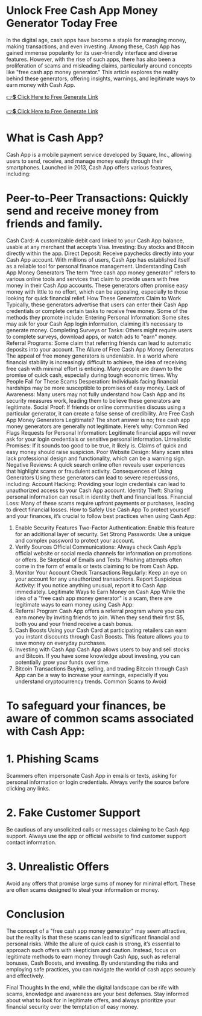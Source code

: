 # Unlock Free Cash App Money Generator Today Free

In the digital age, cash apps have become a staple for managing money, making transactions, and even investing. Among these, Cash App has gained immense popularity for its user-friendly interface and diverse features. However, with the rise of such apps, there has also been a proliferation of scams and misleading claims, particularly around concepts like "free cash app money generator." This article explores the reality behind these generators, offering insights, warnings, and legitimate ways to earn money with Cash App.

[ 👉💲 Click Here to Free Generate Link](https://shorter.me/Ih3rb)

[👉💲 Click Here to Free Generate Link](https://shorter.me/Ih3rb)
 
# What is Cash App?
Cash App is a mobile payment service developed by Square, Inc., allowing users to send, receive, and manage money easily through their smartphones. Launched in 2013, Cash App offers various features, including:
# Peer-to-Peer Transactions: Quickly send and receive money from friends and family.
Cash Card: A customizable debit card linked to your Cash App balance, usable at any merchant that accepts Visa.
Investing: Buy stocks and Bitcoin directly within the app.
Direct Deposit: Receive paychecks directly into your Cash App account.
With millions of users, Cash App has established itself as a reliable tool for personal finance management.
Understanding Cash App Money Generators
The term "free cash app money generator" refers to various online tools and services that claim to provide users with free money in their Cash App accounts. These generators often promise easy money with little to no effort, which can be appealing, especially to those looking for quick financial relief.
How These Generators Claim to Work
Typically, these generators advertise that users can enter their Cash App credentials or complete certain tasks to receive free money. Some of the methods they promote include:
Entering Personal Information: Some sites may ask for your Cash App login information, claiming it’s necessary to generate money.
Completing Surveys or Tasks: Others might require users to complete surveys, download apps, or watch ads to "earn" money.
Referral Programs: Some claim that referring friends can lead to automatic deposits into your account.
The Allure of Free Cash App Money Generators
The appeal of free money generators is undeniable. In a world where financial stability is increasingly difficult to achieve, the idea of receiving free cash with minimal effort is enticing. Many people are drawn to the promise of quick cash, especially during tough economic times.
Why People Fall for These Scams
Desperation: Individuals facing financial hardships may be more susceptible to promises of easy money.
Lack of Awareness: Many users may not fully understand how Cash App and its security measures work, leading them to believe these generators are legitimate.
Social Proof: If friends or online communities discuss using a particular generator, it can create a false sense of credibility.
Are Free Cash App Money Generators Legitimate?
The short answer is no; free cash app money generators are generally not legitimate. Here’s why:
Common Red Flags
Requests for Personal Information: Legitimate financial apps will never ask for your login credentials or sensitive personal information.
Unrealistic Promises: If it sounds too good to be true, it likely is. Claims of quick and easy money should raise suspicion.
Poor Website Design: Many scam sites lack professional design and functionality, which can be a warning sign.
Negative Reviews: A quick search online often reveals user experiences that highlight scams or fraudulent activity.
Consequences of Using Generators
Using these generators can lead to severe repercussions, including:
Account Hacking: Providing your login credentials can lead to unauthorized access to your Cash App account.
Identity Theft: Sharing personal information can result in identity theft and financial loss.
Financial Loss: Many of these scams require upfront payments or purchases, leading to direct financial losses.
How to Safely Use Cash App
To protect yourself and your finances, it’s crucial to follow best practices when using Cash App:
1. Enable Security Features
Two-Factor Authentication: Enable this feature for an additional layer of security.
Set Strong Passwords: Use a unique and complex password to protect your account.
2. Verify Sources
Official Communications: Always check Cash App’s official website or social media channels for information on promotions or offers.
Be Skeptical of Emails and Texts: Phishing attempts often come in the form of emails or texts claiming to be from Cash App.
3. Monitor Your Account
Check Transactions Regularly: Keep an eye on your account for any unauthorized transactions.
Report Suspicious Activity: If you notice anything unusual, report it to Cash App immediately.
Legitimate Ways to Earn Money on Cash App
While the idea of a "free cash app money generator" is a scam, there are legitimate ways to earn money using Cash App:
1. Referral Program
Cash App offers a referral program where you can earn money by inviting friends to join. When they send their first $5, both you and your friend receive a cash bonus.
2. Cash Boosts
Using your Cash Card at participating retailers can earn you instant discounts through Cash Boosts. This feature allows you to save money on everyday purchases.
3. Investing with Cash App
Cash App allows users to buy and sell stocks and Bitcoin. If you have some knowledge about investing, you can potentially grow your funds over time.
4. Bitcoin Transactions
Buying, selling, and trading Bitcoin through Cash App can be a way to increase your earnings, especially if you understand cryptocurrency trends.
Common Scams to Avoid
# To safeguard your finances, be aware of common scams associated with Cash App:
# 1. Phishing Scams
Scammers often impersonate Cash App in emails or texts, asking for personal information or login credentials. Always verify the source before clicking any links.
# 2. Fake Customer Support
Be cautious of any unsolicited calls or messages claiming to be Cash App support. Always use the app or official website to find customer support contact information.
# 3. Unrealistic Offers
Avoid any offers that promise large sums of money for minimal effort. These are often scams designed to steal your information or money.
# Conclusion
The concept of a "free cash app money generator" may seem attractive, but the reality is that these scams can lead to significant financial and personal risks. While the allure of quick cash is strong, it’s essential to approach such offers with skepticism and caution.
Instead, focus on legitimate methods to earn money through Cash App, such as referral bonuses, Cash Boosts, and investing. By understanding the risks and employing safe practices, you can navigate the world of cash apps securely and effectively.

Final Thoughts
In the end, while the digital landscape can be rife with scams, knowledge and awareness are your best defenses. Stay informed about what to look for in legitimate offers, and always prioritize your financial security over the temptation of easy money.
